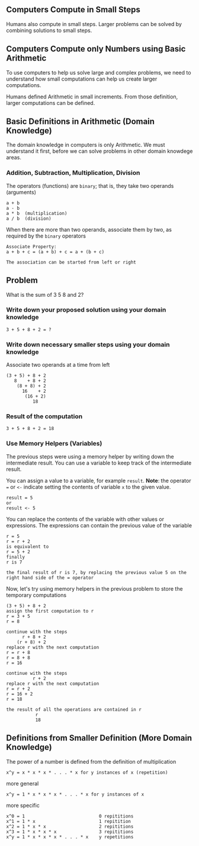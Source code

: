 ## Computers Compute in Small Steps

Humans also compute in small steps.  Larger problems can be solved by combining solutions to small steps.

## Computers Compute only Numbers using Basic Arithmetic

To use computers to help us solve large and complex problems, we need to understand how small computations can help us
create larger computations.

Humans defined Arithmetic in small increments. From those definition, larger computations can be defined.

## Basic Definitions in Arithmetic (Domain Knowledge)

The domain knowledge in computers is only Arithmetic.  We must understand it first, before we can solve problems in other
domain knowdege areas.

### Addition, Subtraction, Multiplication, Division

The operators (functions) are `binary`; that is, they take two operands (arguments)

```
a + b
a - b
a * b  (multiplication)
a / b  (division)
```

When there are more than two operands, associate them by two, as required by the `binary` operators

```
Associate Property:
a + b + c = (a + b) + c = a + (b + c)

The association can be started from left or right
```

## Problem

What is the sum of 3 5 8 and 2?

### Write down your proposed solution using your domain knowledge

```
3 + 5 + 8 + 2 = ?
```

### Write down necessary smaller steps using your domain knowledge

Associate two operands at a time from left
```
(3 + 5) + 8 + 2
   8    + 8 + 2
    (8 + 8) + 2
      16    + 2
       (16 + 2)
          18
```          

### Result of the computation

```
3 + 5 + 8 + 2 = 18
```

### Use Memory Helpers (Variables)

The previous steps were using a memory helper by writing down the intermediate result.  You can use a variable to keep
track of the intermediate result.

You can assign a value to a variable, for example `result`.  **Note**: the operator `=` or `<-` indicate setting the contents of variable `x` to the
given value.
```
result = 5
or 
result <- 5

```

You can replace the contents of the variable with other values or expressions.  The expressions can contain the previous value
of the variable

```
r = 5
r = r + 2
is equivalent to
r = 5 + 2
finally
r is 7

the final result of r is 7, by replacing the previous value 5 on the right hand side of the = operator
```

Now, let's try using memory helpers in the previous problem to store the temporary computations
```
(3 + 5) + 8 + 2
assign the first computation to r
r = 3 + 5
r = 8

continue with the steps
      r + 8 + 2
    (r + 8) + 2
replace r with the next computation
r = r + 8
r = 8 + 8
r = 16

continue with the steps
          r + 2
replace r with the next computation
r = r + 2
r = 16 + 2
r = 18

the result of all the operations are contained in r
           r
           18
```

## Definitions from Smaller Definition (More Domain Knowledge)

The power of a number is defined from the definition of multiplication
```
x^y = x * x * x * . . . * x for y instances of x (repetition)
```
more general
```
x^y = 1 * x * x * x * . . . * x for y instances of x
```

more specific
```
x^0 = 1                            0 repititions
x^1 = 1 * x                        1 repitition
x^2 = 1 * x * x                    2 repititions
x^3 = 1 * x * x * x                3 repititions
x^y = 1 * x * x * x * . . . * x    y repetitions
```
